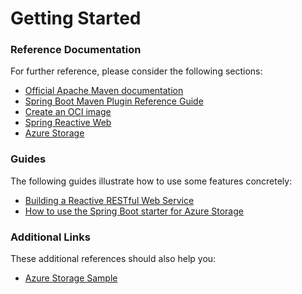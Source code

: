 # Getting Started

### Reference Documentation
For further reference, please consider the following sections:

* [Official Apache Maven documentation](https://maven.apache.org/guides/index.html)
* [Spring Boot Maven Plugin Reference Guide](https://docs.spring.io/spring-boot/docs/3.1.2/maven-plugin/reference/html/)
* [Create an OCI image](https://docs.spring.io/spring-boot/docs/3.1.2/maven-plugin/reference/html/#build-image)
* [Spring Reactive Web](https://docs.spring.io/spring-boot/docs/3.1.2/reference/htmlsingle/index.html#web.reactive)
* [Azure Storage](https://microsoft.github.io/spring-cloud-azure/current/reference/html/index.html#resource-handling)

### Guides
The following guides illustrate how to use some features concretely:

* [Building a Reactive RESTful Web Service](https://spring.io/guides/gs/reactive-rest-service/)
* [How to use the Spring Boot starter for Azure Storage](https://aka.ms/spring/msdocs/storage)

### Additional Links
These additional references should also help you:

* [Azure Storage Sample](https://aka.ms/spring/samples/latest/storage)

